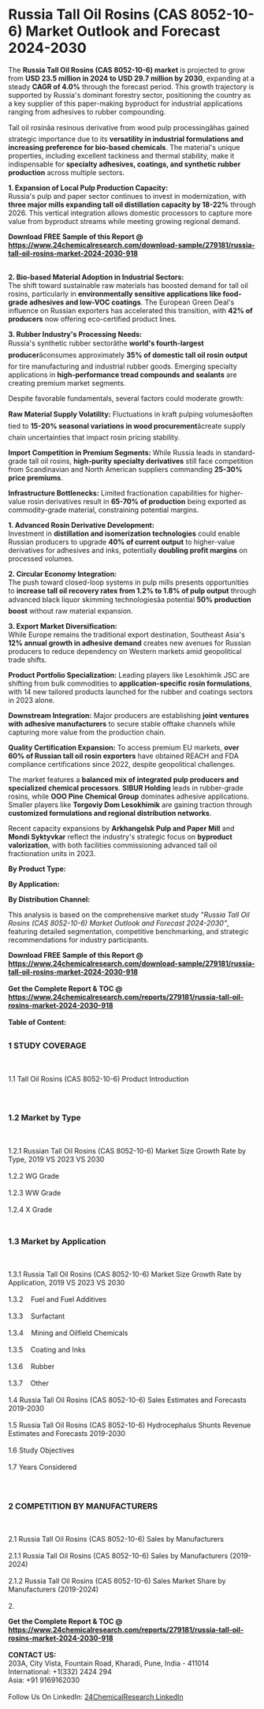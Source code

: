 <h1>Russia Tall Oil Rosins (CAS 8052-10-6) Market Outlook and Forecast 2024-2030</h1><p>The <strong>Russia Tall Oil Rosins (CAS 8052-10-6) market</strong> is projected to grow from <strong>USD 23.5 million in 2024 to USD 29.7 million by 2030</strong>, expanding at a steady <strong>CAGR of 4.0%</strong> through the forecast period. This growth trajectory is supported by Russia's dominant forestry sector, positioning the country as a key supplier of this paper-making byproduct for industrial applications ranging from adhesives to rubber compounding.</p><p>Tall oil rosinâa resinous derivative from wood pulp processingâhas gained strategic importance due to its <strong>versatility in industrial formulations and increasing preference for bio-based chemicals</strong>. The material's unique properties, including excellent tackiness and thermal stability, make it indispensable for <strong>specialty adhesives, coatings, and synthetic rubber production</strong> across multiple sectors.</p><p><strong>1. Expansion of Local Pulp Production Capacity:</strong><br>
Russia's pulp and paper sector continues to invest in modernization, with <strong>three major mills expanding tall oil distillation capacity by 18-22%</strong> through 2026. This vertical integration allows domestic processors to capture more value from byproduct streams while meeting growing regional demand.</p><div><b>Download FREE Sample of this Report @ 
            <a href="https://www.24chemicalresearch.com/download-sample/279181/russia-tall-oil-rosins-market-2024-2030-918">
            https://www.24chemicalresearch.com/download-sample/279181/russia-tall-oil-rosins-market-2024-2030-918</a></b></div><br><p><strong>2. Bio-based Material Adoption in Industrial Sectors:</strong><br>
The shift toward sustainable raw materials has boosted demand for tall oil rosins, particularly in <strong>environmentally sensitive applications like food-grade adhesives and low-VOC coatings</strong>. The European Green Deal's influence on Russian exporters has accelerated this transition, with <strong>42% of producers</strong> now offering eco-certified product lines.</p><p><strong>3. Rubber Industry's Processing Needs:</strong><br>
Russia's synthetic rubber sectorâthe <strong>world's fourth-largest producer</strong>âconsumes approximately <strong>35% of domestic tall oil rosin output</strong> for tire manufacturing and industrial rubber goods. Emerging specialty applications in <strong>high-performance tread compounds and sealants</strong> are creating premium market segments.</p><p>Despite favorable fundamentals, several factors could moderate growth:</p><p><strong>Raw Material Supply Volatility:</strong> Fluctuations in kraft pulping volumesâoften tied to <strong>15-20% seasonal variations in wood procurement</strong>âcreate supply chain uncertainties that impact rosin pricing stability.</p><p><strong>Import Competition in Premium Segments:</strong> While Russia leads in standard-grade tall oil rosins, <strong>high-purity specialty derivatives</strong> still face competition from Scandinavian and North American suppliers commanding <strong>25-30% price premiums</strong>.</p><p><strong>Infrastructure Bottlenecks:</strong> Limited fractionation capabilities for higher-value rosin derivatives result in <strong>65-70% of production</strong> being exported as commodity-grade material, constraining potential margins.</p><p><strong>1. Advanced Rosin Derivative Development:</strong><br>
Investment in <strong>distillation and isomerization technologies</strong> could enable Russian producers to upgrade <strong>40% of current output</strong> to higher-value derivatives for adhesives and inks, potentially <strong>doubling profit margins</strong> on processed volumes.</p><p><strong>2. Circular Economy Integration:</strong><br>
The push toward closed-loop systems in pulp mills presents opportunities to <strong>increase tall oil recovery rates from 1.2% to 1.8% of pulp output</strong> through advanced black liquor skimming technologiesâa potential <strong>50% production boost</strong> without raw material expansion.</p><p><strong>3. Export Market Diversification:</strong><br>
While Europe remains the traditional export destination, Southeast Asia's <strong>12% annual growth in adhesive demand</strong> creates new avenues for Russian producers to reduce dependency on Western markets amid geopolitical trade shifts.</p><p><strong>Product Portfolio Specialization:</strong> Leading players like Lesokhimik JSC are shifting from bulk commodities to <strong>application-specific rosin formulations</strong>, with 14 new tailored products launched for the rubber and coatings sectors in 2023 alone.</p><p><strong>Downstream Integration:</strong> Major producers are establishing <strong>joint ventures with adhesive manufacturers</strong> to secure stable offtake channels while capturing more value from the production chain.</p><p><strong>Quality Certification Expansion:</strong> To access premium EU markets, <strong>over 60% of Russian tall oil rosin exporters</strong> have obtained REACH and FDA compliance certifications since 2022, despite geopolitical challenges.</p><p>The market features a <strong>balanced mix of integrated pulp producers and specialized chemical processors</strong>. <strong>SIBUR Holding</strong> leads in rubber-grade rosins, while <strong>OOO Pine Chemical Group</strong> dominates adhesive applications. Smaller players like <strong>Torgoviy Dom Lesokhimik</strong> are gaining traction through <strong>customized formulations and regional distribution networks</strong>.</p><p>Recent capacity expansions by <strong>Arkhangelsk Pulp and Paper Mill</strong> and <strong>Mondi Syktyvkar</strong> reflect the industry's strategic focus on <strong>byproduct valorization</strong>, with both facilities commissioning advanced tall oil fractionation units in 2023.</p><p><strong>By Product Type:</strong></p><p><strong>By Application:</strong></p><p><strong>By Distribution Channel:</strong></p><p>This analysis is based on the comprehensive market study <em>"Russia Tall Oil Rosins (CAS 8052-10-6) Market Outlook and Forecast 2024-2030"</em>, featuring detailed segmentation, competitive benchmarking, and strategic recommendations for industry participants.</p><div><b>Download FREE Sample of this Report @ 
            <a href="https://www.24chemicalresearch.com/download-sample/279181/russia-tall-oil-rosins-market-2024-2030-918">
            https://www.24chemicalresearch.com/download-sample/279181/russia-tall-oil-rosins-market-2024-2030-918</a></b></div><br><div><b>Get the Complete Report & TOC @ 
            <a href="https://www.24chemicalresearch.com/reports/279181/russia-tall-oil-rosins-market-2024-2030-918">
            https://www.24chemicalresearch.com/reports/279181/russia-tall-oil-rosins-market-2024-2030-918</a></b></div><br>
            <b>Table of Content:</b><p><h2><span style="font-size:16px"><strong>1 STUDY COVERAGE</strong></span></h2><br />
<p>1.1 Tall Oil Rosins (CAS 8052-10-6) Product Introduction</p><br />
<h2><span style="font-size:16px"><strong>1.2 Market by Type</strong></span></h2><br />
<p>1.2.1 Russian Tall Oil Rosins (CAS 8052-10-6) Market Size Growth Rate by Type, 2019 VS 2023 VS 2030<br /><br />
1.2.2 WG Grade&nbsp;&nbsp; &nbsp;<br /><br />
1.2.3 WW Grade<br /><br />
1.2.4 X Grade<br /><br />
<h2><span style="font-size:16px"><strong>1.3 Market by Application</strong></span></h2><br />
<p>1.3.1 Russia Tall Oil Rosins (CAS 8052-10-6) Market Size Growth Rate by Application, 2019 VS 2023 VS 2030<br /><br />
1.3.2&nbsp;&nbsp; &nbsp;Fuel and Fuel Additives<br /><br />
1.3.3&nbsp;&nbsp; &nbsp;Surfactant<br /><br />
1.3.4&nbsp;&nbsp; &nbsp;Mining and Oilfield Chemicals<br /><br />
1.3.5&nbsp;&nbsp; &nbsp;Coating and Inks<br /><br />
1.3.6&nbsp;&nbsp; &nbsp;Rubber<br /><br />
1.3.7&nbsp;&nbsp; &nbsp;Other<br /><br />
1.4 Russia Tall Oil Rosins (CAS 8052-10-6) Sales Estimates and Forecasts 2019-2030<br /><br />
1.5 Russia Tall Oil Rosins (CAS 8052-10-6) Hydrocephalus Shunts Revenue Estimates and Forecasts 2019-2030<br /><br />
1.6 Study Objectives<br /><br />
1.7 Years Considered</p><br />
<h2><span style="font-size:16px"><strong>2 COMPETITION BY MANUFACTURERS</strong></span></h2><br />
<p>2.1 Russia Tall Oil Rosins (CAS 8052-10-6) Sales by Manufacturers<br /><br />
2.1.1 Russia Tall Oil Rosins (CAS 8052-10-6) Sales by Manufacturers (2019-2024)<br /><br />
2.1.2 Russia Tall Oil Rosins (CAS 8052-10-6) Sales Market Share by Manufacturers (2019-2024)<br /><br />
2.</p><div><b>Get the Complete Report & TOC @ 
            <a href="https://www.24chemicalresearch.com/reports/279181/russia-tall-oil-rosins-market-2024-2030-918">
            https://www.24chemicalresearch.com/reports/279181/russia-tall-oil-rosins-market-2024-2030-918</a></b></div><br><b>CONTACT US:</b><br>
            203A, City Vista, Fountain Road, Kharadi, Pune, India - 411014<br>
            International: +1(332) 2424 294<br>
            Asia: +91 9169162030 <br><br>
            Follow Us On LinkedIn: <a href="https://www.linkedin.com/company/24chemicalresearch/">24ChemicalResearch LinkedIn</a>